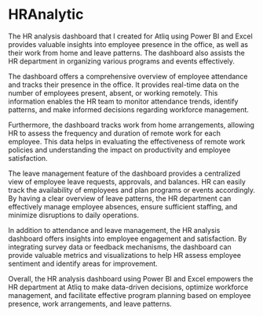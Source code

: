 # HRAnalytic
The HR analysis dashboard that I created for Atliq using Power BI and Excel provides valuable insights into employee presence in the office, as well as their work from home and leave patterns. The dashboard also assists the HR department in organizing various programs and events effectively.

The dashboard offers a comprehensive overview of employee attendance and tracks their presence in the office. It provides real-time data on the number of employees present, absent, or working remotely. This information enables the HR team to monitor attendance trends, identify patterns, and make informed decisions regarding workforce management.

Furthermore, the dashboard tracks work from home arrangements, allowing HR to assess the frequency and duration of remote work for each employee. This data helps in evaluating the effectiveness of remote work policies and understanding the impact on productivity and employee satisfaction.

The leave management feature of the dashboard provides a centralized view of employee leave requests, approvals, and balances. HR can easily track the availability of employees and plan programs or events accordingly. By having a clear overview of leave patterns, the HR department can effectively manage employee absences, ensure sufficient staffing, and minimize disruptions to daily operations.

In addition to attendance and leave management, the HR analysis dashboard offers insights into employee engagement and satisfaction. By integrating survey data or feedback mechanisms, the dashboard can provide valuable metrics and visualizations to help HR assess employee sentiment and identify areas for improvement.

Overall, the HR analysis dashboard using Power BI and Excel empowers the HR department at Atliq to make data-driven decisions, optimize workforce management, and facilitate effective program planning based on employee presence, work arrangements, and leave patterns.






